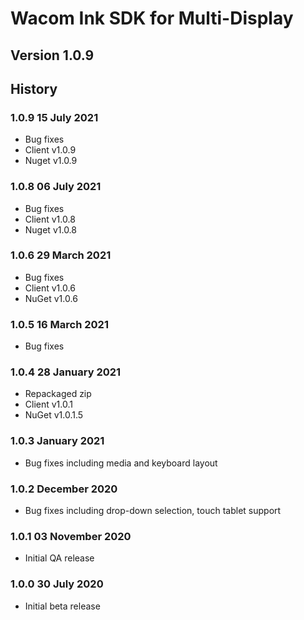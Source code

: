 # Wacom Ink SDK for Multi-Display

## Version 1.0.9

## History

### 1.0.9 15 July 2021
  * Bug fixes 
  * Client v1.0.9
  * Nuget v1.0.9
    
### 1.0.8 06 July 2021
  * Bug fixes
  * Client v1.0.8
  * Nuget v1.0.8

### 1.0.6   29 March 2021
  * Bug fixes
  * Client v1.0.6
  * NuGet  v1.0.6

### 1.0.5   16 March  2021
  * Bug fixes

### 1.0.4   28 January  2021
  * Repackaged zip
  * Client v1.0.1
  * NuGet  v1.0.1.5
  
### 1.0.3   January  2021
  * Bug fixes including media and keyboard layout

### 1.0.2   December 2020
  * Bug fixes including drop-down selection, touch tablet support
  
### 1.0.1   03 November 2020
  * Initial QA release

### 1.0.0   30 July 2020
  * Initial beta release
  
